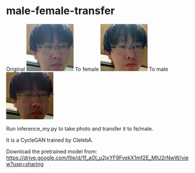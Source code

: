 # male-female-transfer



Original <img src="https://github.com/zampie/male-female-transfer/blob/master/dataF/img_0.jpg"/>
To female <img src="https://github.com/zampie/male-female-transfer/blob/master/dataF/img_1.jpg"/>
To male <img src="https://github.com/zampie/male-female-transfer/blob/master/dataM/img_1.jpg"/>





Run inference_my.py to take photo and transfer it to fe/male.

It is a CycleGAN trained by ClelebA.

Download the pretrained model from:
https://drive.google.com/file/d/1f_aOl_u2jxYF9FvekX1mf2E_MIU2rNwW/view?usp=sharing
